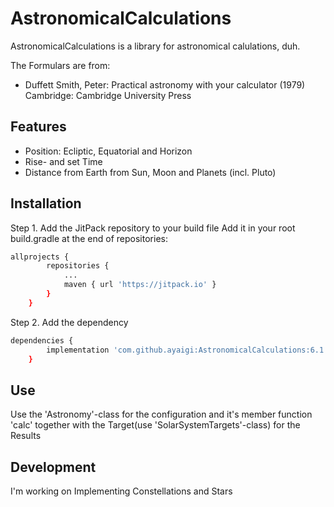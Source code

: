 # AstronomicalCalculations


AstronomicalCalculations is a library for astronomical calulations, duh.

The Formulars are from: 
 - Duffett Smith, Peter: Practical astronomy with your calculator (1979) 
 Cambridge: Cambridge University Press


## Features

- Position: Ecliptic, Equatorial and Horizon 
- Rise- and set Time
- Distance from Earth 
from Sun, Moon and Planets (incl. Pluto)

## Installation
Step 1. Add the JitPack repository to your build file
Add it in your root build.gradle at the end of repositories:


```sh	
allprojects {
		repositories {
			...
			maven { url 'https://jitpack.io' }
		}
	}
```

Step 2. Add the dependency

```sh
dependencies {
		implementation 'com.github.ayaigi:AstronomicalCalculations:6.1.0'
	}
```

## Use
Use the 'Astronomy'-class for the configuration and it's member function 'calc' together with the Target(use 'SolarSystemTargets'-class) for the Results

## Development

I'm working on Implementing Constellations and Stars
